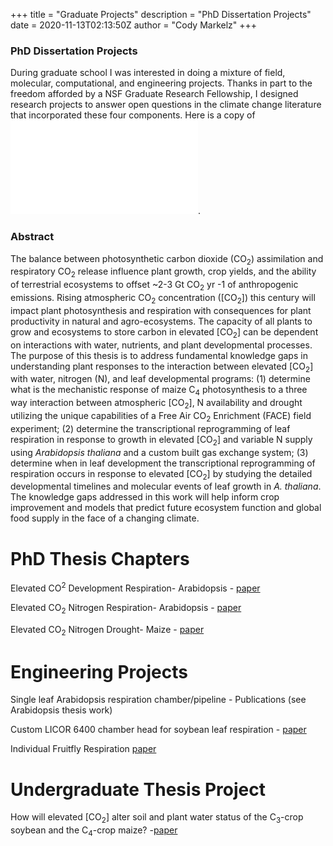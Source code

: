 +++
title = "Graduate Projects"
description = "PhD Dissertation Projects"
date = 2020-11-13T02:13:50Z
author = "Cody Markelz"
+++

### PhD Dissertation Projects

During graduate school I was interested in doing a mixture of field, molecular, computational, and engineering projects. Thanks in part to the freedom afforded by a NSF Graduate Research Fellowship, I designed research projects to answer open questions in the climate change literature that incorporated these four components. Here is a copy of ![my dissertation](/static/pdfs/Markelz_PhD_Dissertation_2012.pdf).


### Abstract
The balance between photosynthetic carbon dioxide (CO<sub>2</sub>) assimilation and respiratory CO<sub>2</sub> release influence plant growth, crop yields, and the ability of terrestrial ecosystems to offset ~2-3 Gt CO<sub>2</sub> yr -1 of anthropogenic emissions. Rising atmospheric CO<sub>2</sub> concentration ([CO<sub>2</sub>]) this century will impact plant photosynthesis and respiration with consequences for plant productivity in natural and agro-ecosystems. The capacity of all plants to grow and ecosystems to store carbon in elevated [CO<sub>2</sub>] can be dependent on interactions with water,  nutrients, and plant developmental processes. The purpose of this thesis is to address fundamental knowledge gaps in understanding plant responses to the interaction between elevated [CO<sub>2</sub>] with water, nitrogen (N), and leaf developmental programs: (1) determine what is the mechanistic response of maize C<sub>4</sub> photosynthesis to a three way interaction between atmospheric [CO<sub>2</sub>], N availability and drought utilizing the unique capabilities of a Free Air CO<sub>2</sub> Enrichment (FACE) field experiment; (2) determine the transcriptional reprogramming of leaf respiration in response to growth in elevated [CO<sub>2</sub>] and variable N supply using *Arabidopsis thaliana* and a custom built gas exchange system; (3) determine when in leaf development the transcriptional reprogramming of respiration occurs in response to elevated [CO<sub>2</sub>] by studying the detailed developmental timelines and molecular events of leaf growth in *A. thaliana*. The knowledge gaps addressed in this work will help inform crop improvement and models that predict future ecosystem function and global food supply in the face of a changing climate.

# PhD Thesis Chapters
Elevated CO<sup>2</sup> Development Respiration- Arabidopsis - [paper](/static/pdfs/Markelz_etal_2014b.pdf)

Elevated CO<sub>2</sub> Nitrogen Respiration- Arabidopsis - [paper](/static/pdfs/Markelz_etal_2014a.pdf)

Elevated CO<sub>2</sub> Nitrogen Drought- Maize - [paper](/static/pdfs/Markelz_etal_2011.pdf)

# Engineering Projects

Single leaf Arabidopsis respiration chamber/pipeline - Publications (see Arabidopsis thesis work)

Custom LICOR 6400 chamber head for soybean leaf respiration - [paper](/static/pdfs/Gillespie_etal_2012.pdf)

Individual Fruitfly Respiration
[paper](/static/pdfs/Walters_etal_2012.pdf)

# Undergraduate Thesis Project

How will elevated [CO<sub>2</sub>] alter soil and plant water status of the C<sub>3</sub>-crop soybean and the C<sub>4</sub>-crop maize? -[paper](/static/pdfs/Hussain_etal_2013.pdf)
